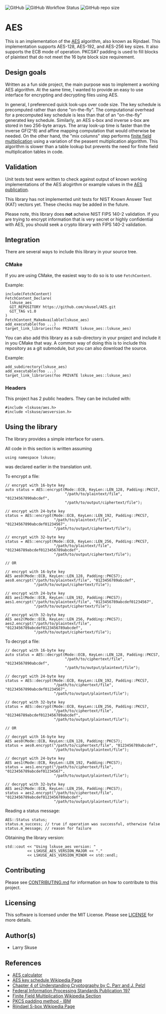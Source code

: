 ![GitHub](https://img.shields.io/github/license/skusel/AES)
![GitHub Workflow Status](https://img.shields.io/github/workflow/status/skusel/AES/ubuntu)
![GitHub repo size](https://img.shields.io/github/repo-size/skusel/AES)

# AES
This is an implementation of the [AES](https://en.wikipedia.org/wiki/Advanced_Encryption_Standard) algorithm, also known as Rijndael. This implementation supports AES-128, AES-192, and AES-256 key sizes. It also supports the ECB mode of operation. PKCS#7 padding is used to fill blocks of plaintext that do not meet the 16 byte block size requirement.

## Design goals
Written as a fun side project, the main purpose was to implement a working AES algorithm. At the same time, I wanted to provide an easy to use interface for encrypting and decrypting files using AES.

In general, I preferenced quick look-ups over code size. The key schedule is precomputed rather than done "on-the-fly". The computational overhead for a precomputed key schedule is less than that of an "on-the-fly" generated key schedule. Similarly, an AES s-box and inverse s-box are stored in two 256-byte arrays. The array look-up time is faster than the inverse GF(2^8) and affine mapping computation that would otherwise be needed. On the other hand, the "mix columns" step performs [finite field multiplication](https://en.wikipedia.org/wiki/Finite_field_arithmetic#Multiplication) using a variation of the peasent multiplication algorithm. This algorithm is slower than a table lookup but prevents the need for finite field multiplication tables in code.

## Validation
Unit tests test were written to check against output of known working implementations of the AES alogirthm or example values in the [AES publication](https://nvlpubs.nist.gov/nistpubs/fips/nist.fips.197.pdf). 

This library has not implemented unit tests for NIST Known Answer Test (KAT) vectors yet. These checks may be added in the future.

Please note, this library does **not** acheive NIST FIPS 140-2 validation. If you are trying to encrypt information that is very secret or highly confidential with AES, you should seek a crypto library with FIPS 140-2 validation.

## Integration
There are several ways to include this library in your source tree. 

### CMake
If you are using CMake, the easiest way to do so is to use `FetchContent`.

Example:
```
include(FetchContent)
FetchContent_Declare(
  lskuse_aes
  GIT_REPOSITORY https://github.com/skusel/AES.git
  GIT_TAG v1.0
)
FetchContent_MakeAvailable(lskuse_aes)
add_executable(foo ...)
target_link_libraries(foo PRIVATE lskuse_aes::lskuse_aes)
```

You can also add this library as a sub-directory in your project and include it in you CMake that way. A common way of doing this is to include this repository as a git submodule, but you can also download the source.

Example:
```
add_subdirectory(lskuse_aes)
add_executable(foo ...)
target_link_libraries(foo PRIVATE lskuse_aes::lskuse_aes)
```

### Headers
This project has 2 public headers. They can be included with:
```
#include <lskuse/aes.h>
#include <lskuse/aesversion.h>
```

## Using the library
The library provides a simple interface for users.

All code in this section is written assuming
```
using namespace lskuse;
```
was declared earlier in the translation unit.

To encrypt a file:
```
// encrypt with 16-byte key
auto status = AES::encrypt(Mode::ECB, KeyLen::LEN_128, Padding::PKCS7, 
                           "/path/to/plaintext/file", "01234567890abcdef",
                           "/path/to/output/ciphertext/file");

// encrypt with 24-byte key
status = AES::encrypt(Mode::ECB, KeyLen::LEN_192, Padding::PKCS7, 
                      "/path/to/plaintext/file", "01234567890abcdef01234567", 
                      "/path/to/output/ciphertext/file");

// encrypt with 32-byte key
status = AES::encrypt(Mode::ECB, KeyLen::LEN_256, Padding::PKCS7, 
                      "/path/to/plaintext/file", "012346789abcdef0123456789abcdef",
                      "/path/to/output/ciphertext/file");

// OR

// encrypt with 16-byte key
AES aes0(Mode::ECB, KeyLen::LEN_128, Padding::PKCS7);
aes0.encrypt("/path/to/plaintext/file", "0123456789abcdef", 
             "/path/to/output/ciphertext/file");

// encrypt with 24-byte key
AES aes1(Mode::ECB, KeyLen::LEN_192, Padding::PKCS7);
aes1.encrypt("/path/to/plaintext/file", "0123456789abcdef01234567", 
             "/path/to/output/ciphertext/file");

// encrypt with 32-byte key
AES aes2(Mode::ECB, KeyLen::LEN_256, Padding::PKCS7);
aes2.encrypt("/path/to/plaintext/file", "0123456789abcdef0123456789abcdef", 
             "/path/to/output/ciphertext/file");
```

To decrypt a file:
```
// decrypt with 16-byte key
auto status = AES::decrypt(Mode::ECB, KeyLen::LEN_128, Padding::PKCS7, 
                           "/path/to/ciphertext/file", "01234567890abcdef",
                           "/path/to/output/plaintext/file");

// decrypt with 24-byte key
status = AES::decrypt(Mode::ECB, KeyLen::LEN_192, Padding::PKCS7, 
                      "/path/to/ciphertext/file", "01234567890abcdef01234567", 
                      "/path/to/output/plaintext/file");

// decrypt with 32-byte key
status = AES::decrypt(Mode::ECB, KeyLen::LEN_256, Padding::PKCS7, 
                      "/path/to/ciphertext/file", "012346789abcdef0123456789abcdef",
                      "/path/to/output/plaintext/file");

// OR

// decrypt with 16-byte key
AES aes0(Mode::ECB, KeyLen::LEN_128, Padding::PKCS7);
status = aes0.encrypt("/path/to/ciphertext/file", "0123456789abcdef", 
                      "/path/to/output/plaintext/file");

// decrypt with 24-byte key
AES aes1(Mode::ECB, KeyLen::LEN_192, Padding::PKCS7);
status = aes1.encrypt("/path/to/ciphertext/file", "0123456789abcdef01234567", 
                      "/path/to/output/plaintext/file");

// decrypt with 32-byte key
AES aes2(Mode::ECB, KeyLen::LEN_256, Padding::PKCS7);
status = aes2.encrypt("/path/to/ciphertext/file", "0123456789abcdef0123456789abcdef", 
                      "/path/to/output/plaintext/file");
```

Reading a status message:
```
AES::Status status;
status.m_success; // true if operation was successful, otherwise false
status.m_message; // reason for failure
```

Obtaining the library version:
```
std::cout << "Using lskuse_aes version: " 
          << LSKUSE_AES_VERSION_MAJOR << "."
          << LSKUSE_AES_VERSION_MINOR << std::endl;
```

## Contributing
Please see [CONTRIBUTING.md](https://github.com/skusel/AES/blob/main/CONTRIBUTING.md) for information on how to contribute to this project.

## Licensing
This software is licensed under the MIT License. Please see [LICENSE](https://github.com/skusel/AES/blob/main/LICENSE) for more details.

## Author(s)
- Larry Skuse

## References
- [AES calculator](https://www.codeusingjava.com/tools/aes)
- [AES key schedule Wikipedia Page](https://en.wikipedia.org/wiki/AES_key_schedule)
- [Chapter 4 of Understanding Cryptography by C. Parr and J. Pelzl](https://www.crypto-textbook.com/download/Understanding-Cryptography-Chapter4.pdf)
- [Federal Information Processing Standards Publication 197](https://nvlpubs.nist.gov/nistpubs/fips/nist.fips.197.pdf)
- [Finite Field Multiplication Wikipedia Section](https://en.wikipedia.org/wiki/Finite_field_arithmetic#Multiplication)
- [PKCS padding method - IBM](https://www.ibm.com/docs/en/zos/2.4.0?topic=rules-pkcs-padding-method)
- [Rijndael S-box Wikipedia Page](https://en.wikipedia.org/wiki/Rijndael_S-box)

